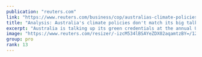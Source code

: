```yaml
---
publication: "reuters.com"
link: "https://www.reuters.com/business/cop/australias-climate-policies-dont-match-its-big-talk-cop27-2022-11-20/"
title: "Analysis: Australia's climate policies don't match its big talk at COP27"
excerpt: "Australia is talking up its green credentials at the annual U.N. climate summit, but its policies do not match the portrayal as it continues to support new mining and energy projects, and fuels the cr"
image: "https://www.reuters.com/resizer/-izcM534lBSAYeZDX02aqamtzBY=/1200x628/smart/filters:quality(80)/cloudfront-us-east-2.images.arcpublishing.com/reuters/X7YIOP5CDJNFFK3SA6IQ66EE6E.jpg"
group: pro
rank: 13
---
```

